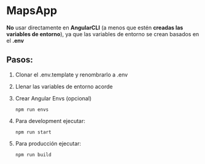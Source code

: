 # MapsApp

**No** usar directamente en **AngularCLI** (a menos que estén **creadas las variables de entorno**), ya que las variables de entorno se crean basados en el **.env**

## Pasos:

1. Clonar el .env.template y renombrarlo a .env

2. Llenar las variables de entorno acorde

3. Crear Angular Envs (opcional)

    ```npm run envs```

4. Para development ejecutar:

    ```npm run start```

5. Para producción ejecutar:

      ```npm run build```
